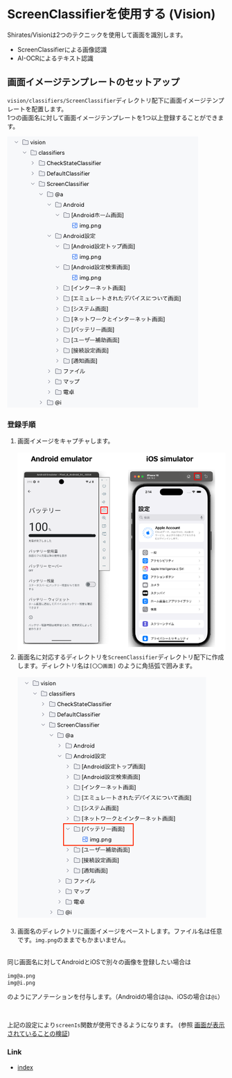 # ScreenClassifierを使用する (Vision)

Shirates/Visionは2つのテクニックを使用して画面を識別します。

- ScreenClassifierによる画像認識
- AI-OCRによるテキスト認識

## 画面イメージテンプレートのセットアップ

`vision/classifiers/ScreenClassifier`ディレクトリ配下に画面イメージテンプレートを配置します。<br>
1つの画面名に対して画面イメージテンプレートを1つ以上登録することができます。

![](_images/screen_image_templates_ja.png)

### 登録手順

1. 画面イメージをキャプチャします。 <br><br>![](_images/capture_screen_ja.png)
2. 画面名に対応するディレクトリを`ScreenClassifier`ディレクトリ配下に作成します。ディレクトリ名は`[〇〇画面]`
   のように角括弧で囲みます。<br><br>
   ![](_images/adding_screen_image_template_ja.png)<br><br>
3. 画面名のディレクトリに画面イメージをペーストします。ファイル名は任意です。`img.png`のままでもかまいません。<br><br>

同じ画面名に対してAndroidとiOSで別々の画像を登録したい場合は

```
img@a.png
img@i.png
```

のようにアノテーションを付与します。（Androidの場合は`@a`、iOSの場合は`@i`）<br>

<br>

上記の設定により`screenIs`関数が使用できるようになります。
(参照 [画面が表示されていることの検証](../function_property/asserting_existence/screen_assertion_ja.md))

### Link

- [index](../../../index_ja.md)
